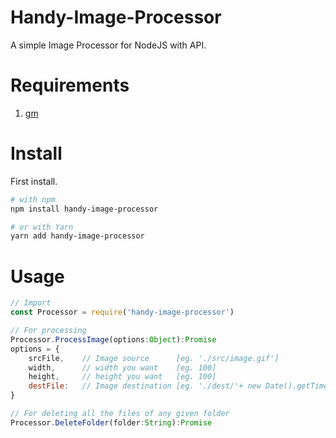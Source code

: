 # Handy-Image-Processor

A simple Image Processor for NodeJS with API.

# Requirements
1. [gm](http://aheckmann.github.io/gm/)

# Install

First install.

```bash
# with npm
npm install handy-image-processor

# or with Yarn
yarn add handy-image-processor
```

# Usage

```javascript
// Import
const Processor = require('handy-image-processor')

// For processing
Processor.ProcessImage(options:Object):Promise
options = {
    srcFile,    // Image source      [eg. './src/image.gif']
    width,      // width you want    [eg. 100]
    height,     // height you want   [eg. 100]
    destFile:   // Image destination [eg. './dest/'+ new Date().getTime() +'.png']
}

// For deleting all the files of any given folder
Processor.DeleteFolder(folder:String):Promise
```
